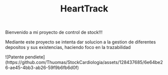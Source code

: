 <h1 align="center"> HeartTrack </h1>
<br/>

<p >Bienvenido a mi proyecto de control de stock!!!</p>
<p>  Mediante este proyecto se intenta dar solucion a la gestion de diferentes depositos y sus existencias, haciendo foco en la trazabilidad</p>
![Patente pendiete](https://github.com/Thuomas/StockCardiologia/assets/128437685/6e64be26-ae45-4bb3-ab26-59f9b6fb6d0f)
